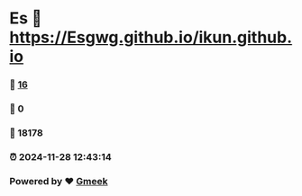 # Es :link: https://Esgwg.github.io/ikun.github.io 
### :page_facing_up: [16](https://Esgwg.github.io/ikun.github.io/tag.html) 
### :speech_balloon: 0 
### :hibiscus: 18178 
### :alarm_clock: 2024-11-28 12:43:14 
### Powered by :heart: [Gmeek](https://github.com/Meekdai/Gmeek)

